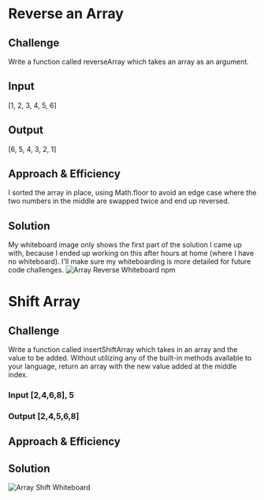 # Reverse an Array

## Challenge
Write a function called reverseArray which takes an array as an argument.

## Input
[1, 2, 3, 4, 5, 6]
## Output
[6, 5, 4, 3, 2, 1]

## Approach & Efficiency
I sorted the array in place, using Math.floor to avoid an edge case where the two numbers in the middle are swapped twice and end up reversed.

## Solution
My whiteboard image only shows the first part of the solution I came up with, because I ended up working on this after hours at home (where I have no whiteboard). I'll make sure my whiteboarding is more detailed for future code challenges.
![Array Reverse Whiteboard](https://user-images.githubusercontent.com/563233/70119153-87b77a80-161e-11ea-8a37-5acc2ba91303.jpeg "Array Reverse Whiteboard")
npm
# Shift Array
## Challenge
Write a function called insertShiftArray which takes in an array and the value to be added. Without utilizing any of the built-in methods available to your language, return an array with the new value added at the middle index.
### Input	[2,4,6,8], 5
### Output  [2,4,5,6,8]

## Approach & Efficiency

## Solution
![Array Shift Whiteboard](https://user-images.githubusercontent.com/563233/70119313-dbc25f00-161e-11ea-8978-cfcb824495b8.JPG)
